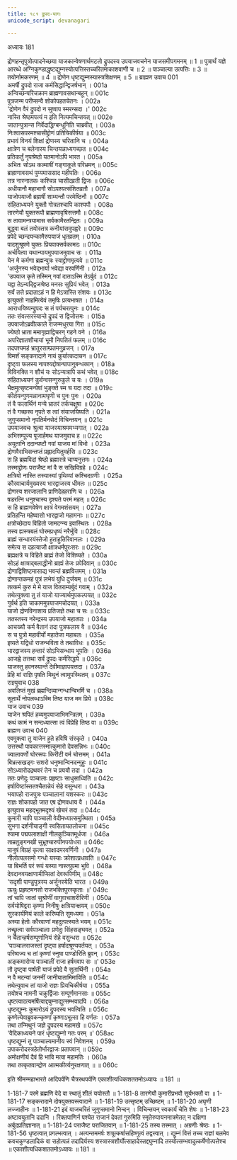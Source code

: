 ```yaml
---
title: १८१ द्रुपद-यागः
unicode_script: devanagari

---
```



अध्यायः 181

द्रोणहन्तृपुत्रोत्पादनेच्छया याजकान्वेषणार्थमटतो द्रुपदस्य उपयाजवचनेन याजसमीपगमनम् ॥ 1 ॥ पुत्रार्थं यज्ञे आरब्धे अग्निकुण्डाद्धृष्टद्युम्नस्योत्पत्तिस्तच्चरितमाकाशवाणी च ॥ 2 ॥ पाञ्चाल्या उत्पत्तिः ॥ 3 ॥ तयोर्नामकरणम् ॥ 4 ॥ द्रोणेन धृष्टद्युम्नस्यास्त्रशिक्षणम् ॥ 5 ॥
ब्राह्मण उवाच 	001  
अमर्षी द्रुपदो राजा कर्मसिद्धान्द्विजर्षभान् ।	001a  
अन्विच्छन्परिचक्राम ब्राह्मणावसथान्बहून् ॥	001c  
पुत्रजन्म परीप्सन्वै शोकोपहतचेतनः ।	002a  
\'द्रोणेन वैरं द्रुपदो न सुष्वाप स्मरन्सदा ।\'	002c  
नास्ति श्रेष्ठमपत्यं म इति नित्यमचिन्तयत् ॥	002e  
जातान्पुत्रान्स निर्वेदाद्धिग्बन्धूनिति चाब्रवीत् ।	003a  
निःश्वासपरमश्चासीद्द्रोणं प्रतिचिकीर्षया ॥	003c  
प्रभावं विनयं शिक्षां द्रोणस्य चरितानि च ।	004a  
क्षात्रेण च बलेनास्य चिन्तयन्नाध्यगच्छत ॥	004c  
प्रतिकर्तुं नृपश्रेष्ठो यतमानोऽपि भारत ।	005a  
अभितः सोऽथ कल्माषीं गङ्गाकूले परिभ्रमन् ॥	005c  
ब्राह्मणावसथं पुम्यमाससाद महीपतिः ।	006a  
तत्र नास्नातकः कश्चिन्न चासीदव्रती द्विजः ॥	006c  
अधीयानौ महाभागौ सोऽपश्यत्संशितव्रतौ ।	007a  
याजोपयाजौ ब्रह्मर्षी शाम्यन्तौ परमेष्ठिनौ ॥	007c  
संहिताध्ययने युक्तौ गोत्रतश्चापि काश्यपौ ।	008a  
तारणेयौ युक्तरूपौ ब्राह्मणावृषिसत्तमौ ॥	008c  
स तावामन्त्रयामास सर्वकामैरतन्द्रितः ।	009a  
बुद्ध्वा बलं तयोस्तत्र कनीयांसमुपह्वरे ॥	009c  
प्रपेदे च्छन्दयन्कामैरुपयाजं धृतव्रतम् ।	010a  
पादशुश्रूषणे युक्तः प्रियवाक्सर्वकामदः ॥	010c  
अर्चयित्वा यथान्यायमुपयाजमुवाच सः ।	011a  
येन मे कर्मणा ब्रह्मन्पुत्रः स्याद्द्रोणमृत्यवे ॥	011c  
\'अर्जुनस्य भवेद्भार्या भवेद्या वरवर्णिनी ।	012a  
\'उपयाज कृते तस्मिन् गवां दाताऽस्मि तेऽर्बुदं ॥	012c  
यद्वा तेऽन्यद्द्विजश्रेष्ठ मनसः सुप्रियं भवेत् ।	013a  
सर्वं तत्ते प्रदाताऽहं न हि मेऽत्रास्ति संशयः ॥	013c  
इत्युक्तो नाहमित्येवं तमृषिः प्रत्यभाषत ।	014a  
आराधयिष्यन्द्रुपदः स तं पर्यचरत्पुनः ॥	014c  
ततः संवत्सरस्यान्ते द्रुपदं स द्विजोत्तमः ।	015a  
उपयाजोऽब्रवीत्काले राजन्मधुरया गिरा ॥	015c  
ज्येष्ठो भ्राता ममागृह्माद्विचरन् गहने वने ।	016a  
अपरिज्ञातशौचायां भूमौ निपतितं फलम् ॥	016c  
तदपश्यमहं भ्रातुरसाम्प्रतमनुव्रजन् ।	017a  
विमर्शं सङ्करादाने नायं कुर्यात्कदाचन ॥	017c  
दृष्ट्वा फलस्य नापश्यद्दोषान्पापानुबन्धकान् ।	018a  
विविनक्ति न शौचं यः सोऽन्यत्रापि कथं भवेत् ॥	018c  
संहिताध्ययनं कुर्वन्वसन्गुरुकुले च यः ।	019a  
भैक्षमुत्सृष्टमन्येषां भुङ्क्ते स्म च यदा तदा ॥	019c  
कीर्तयन्गुणमन्नानामघृणी च पुनः पुनः ।	020a  
तं वै फलार्थिनं मन्ये भ्रातरं तर्कचक्षुषा ॥	020c  
तं वै गच्छस्व नृपते स त्वां संयाजयिष्यति ।	021a  
जुगुप्समानो नृपतिर्मनसेदं विचिन्तयन् ॥	021c  
उपयाजवचः श्रुत्वा याजस्याश्रममभ्यगात् ।	022a  
अभिसम्पूज्य पूजार्हमथ याजमुवाच ह ॥	022c  
अयुतानि ददान्यष्टौ गवां याजय मां विभो ।	023a  
द्रोणवैराभिसन्तप्तं प्रह्लादयितुमर्हसि ॥	023c  
स हि ब्रह्मविदां श्रेष्ठो ब्रह्मास्त्रे चाप्यनुत्तमः ।	024a  
तस्माद्द्रोणः पराजैष्ट मां वै स सखिविग्रहे ॥	024c  
क्षत्रियो नास्ति तस्यास्यां पृथिव्यां कश्चिदग्रणीः ।	025a  
कौरवाचार्यमुख्यस्य भारद्वाजस्य धीमतः ॥	025c  
द्रोणस्य शरजालानि प्राणिदेहहराणि च ।	026a  
षडरत्नि धनुश्चास्य दृश्यते परमं महत् ॥	026c  
स हि ब्राह्मणवेषेण क्षात्रं वेगमशंसयम् ।	027a  
प्रतिहन्ति महेष्वासो भारद्वाजो महामनाः ॥	027c  
क्षत्रोच्छेदाय विहितो जामदग्न्य इवास्थितः ।	028a  
तस्य ह्यस्त्रबलं घोरमप्रधृष्यं नरैर्भुवि ॥	028c  
ब्राह्मं सन्धारयंस्तेजो हुताहुतिरिवानलः ।	029a  
समेत्य स दहत्याजौ क्षात्रधर्मपुरःसरः ॥	029c  
ब्रह्मक्षत्रे च विहिते ब्राह्मं तेजो विशिष्यते ।	030a  
सोऽहं क्षात्राद्बलाद्धीनो ब्राह्मं तेजः प्रपेदिवान् ॥	030c  
द्रोणाद्विशिष्टमासाद्य भवन्तं ब्रह्मवित्तमम् ।	031a  
द्रोणान्तकमहं पुत्रं लभेयं युधि दुर्जयम् ॥	031c  
तत्कर्म कुरु मे मे याज वितराम्यर्बुदं गवाम् ।	032a  
तथेत्युक्त्वा तु तं याजो याज्यार्थमुपकल्पयत् ॥	032c  
गुर्वर्थ इति चाकाममुपयाजमचोदयत् ।	033a  
याजो द्रोणविनाशाय प्रतिजज्ञे तथा च सः ॥	033c  
ततस्तस्य नरेन्द्रस्य उपयाजो महातपाः ।	034a  
आचख्यौ कर्म वैतानं तदा पुत्रफलाय वै ॥	034c  
स च पुत्रो महावीर्यो महातेजा महाबलः ।	035a  
इष्यते यद्विधो राजन्भविता ते तथाविधः ॥	035c  
भारद्वाजस्य हन्तारं सोऽभिसन्धाय भूपतिः ।	036a  
आजह्वे तत्तथा सर्वं द्रुपदः कर्मसिद्धये ॥	036c  
याजस्तु हवनस्यान्ते देवीमाज्ञापयत्तदा ।	037a  
प्रेहि मां राज्ञि पृषति मिथुनं त्वामुपस्थितम् ॥	037c  
राज्ञ्युवाच 	038  
अवलिप्तं मुखं ब्रह्मन्दिव्यान्गन्धान्बिभर्मि च ।	038a  
सूतार्थे नोपलब्धाऽस्मि तिष्ठ याज मम प्रिये ॥	038c  
याज उवाच 	039  
याजेन श्रपितं हव्यमुपयाजाभिमन्त्रितम् ।	039a  
कथं कामं न सन्दध्यात्सा त्वं विप्रेहि तिष्ठ वा ॥	039c  
ब्राह्मण उवाच 	040  
एवमुक्त्वा तु याजेन हुते हविषि संस्कृते ।	040a  
उत्तस्थौ पावकात्तस्मात्कुमारो देवसन्निभः ॥	040c  
ज्वालावर्णो घोररूपः किरीटी वर्म चोत्तमम् ।	041a  
बिभ्रत्सखड्गः सशरो धनुष्मान्विनदन्मुहुः ॥	041c  
सोऽध्यारोदद्रथवरं तेन च प्रययौ तदा ।	042a  
ततः प्रणेदुः पञ्चालाः प्रहृष्टाः साधुसाध्विति ॥	042c  
हर्षाविष्टांस्ततश्चैतान्नेयं सेहे वसुन्धरा ।	043a  
भयापहो राजपुत्रः पञ्चालानां यशस्करः ॥	043c  
राज्ञः शोकापहो जात एष द्रोणवधाय वै ।	044a  
इत्युवाच महद्भूतमदृश्यं खेचरं तदा ॥	044c  
कुमारी चापि पाञ्चाली वेदीमध्यात्समुत्थिता ।	045a  
सुभगा दर्शनीयाङ्गी स्वसितायतलोचना ॥	045c  
श्यामा पद्मपलाशाक्षी नीलकुञ्चितमूर्धजा ।	046a  
ताम्रतुङ्गनखी सुभ्रूश्चारुपीनपयोधरा ॥	046c  
मानुषं विग्रहं कृत्वा साक्षादमरवर्णिनी ।	047a  
नीलोत्पलसमो गन्धो यस्याः क्रोशात्प्रधावति ॥	047c  
या बिभर्ति परं रूपं यस्या नास्त्युपमा भुवि ।	048a  
देवदानवयक्षाणामीप्सितां देवरूपिणीम् ॥	048c  
\'सदृशी पाण्डुपुत्रस्य अर्जुनस्येति भारत ।	049a  
ऊचुः प्रहृष्टमनसो राजभक्तिपुरस्कृताः ॥\'	049c  
तां चापि जातां सुश्रोणीं वागुवाचाशरीरिणी ।	050a  
सर्वयोषिद्वरा कृष्णा निनीषुः क्षत्रियान्क्षयम् ॥	050c  
सुरकार्यमियं काले करिष्यति सुमध्यमा ।	051a  
अस्या हेतोः कौरवाणां महदुत्पत्स्यते भयम् ॥	051c  
तच्छ्रुत्वा सर्वपञ्चालाः प्रणेदुः सिंहसङ्घवत् ।	052a  
न चैतान्हर्षसम्पूर्णानियं सेहे वसुन्धरा ॥	052c  
\'पाञ्चालराजस्तां दृष्ट्वा हर्षादश्रूण्यवर्तयत् ।	053a  
परिष्वज्य च तां कृष्णां स्नुषा पाण्डोरिति ब्रुवन् ।	053c  
अङ्कमारोप्य पाञ्चालीं राजा हर्षमवाप सः ॥\'	053e  
तौ दृष्ट्वा पार्षती याजं प्रपेदे वै सुतार्थिनी ।	054a  
न वै मदन्यां जननीं जानीयातामिमाविति ॥	054c  
तथेत्युवाच तां याजो राज्ञः प्रियचिकीर्षया ।	055a  
तयोश्च नामनी चक्रुर्द्विजाः सम्पूर्णमानसाः ॥	055c  
धृष्टत्वादत्यमर्षित्वाद्द्युम्नाद्युत्सम्भवादपि ।	056a  
धृष्टद्युम्नः कुमारोऽयं द्रुपदस्य भवत्विति ॥	056c  
कृष्णेत्येवाब्रुवकन्कृष्णां कृष्णाऽभूत्सा हि वर्णतः ।	057a  
तथा तन्मिथुनं जज्ञे द्रुपदस्य महामखे ॥	057c  
\'वैदिकाध्ययने पारं धृष्टद्युम्नो गतः परम् ॥\'	058ac  
धृष्टद्युम्नं तु पाञ्चाल्यमानीय स्वं निवेशनम् ।	059a  
उपाकरोदस्त्रहेतोर्भारद्वाजः प्रतापवान् ॥	059c  
अमोक्षणीयं दैवं हि भावि मत्वा महामतिः ।	060a  
तथा तत्कृतवान्द्रोण आत्मकीर्त्यनुरक्षणात् ॥ ॥	060c  

इति श्रीमन्महाभारते आदिपर्वणि चैत्ररथपर्वणि एकाशीत्यधिकशततमोऽध्यायः ॥ 181 ॥

1-181-7 परमे ब्रह्मणि वेदे वा स्थातुं शीलं ययोस्तौ ॥ 
1-181-8 तारणेयौ कुमारीप्रभवौ सूर्यभक्तौ वा ॥ 
1-181-17 सङ्करादाने दोषयुक्तवस्त्वादाने ॥ 
1-181-19 उत्सृष्टम् उच्छिष्टम् ॥ 1-181-20 अघृणी लज्जाहीनः ॥ 
1-181-21 इदं याजचरितं जुगुप्समानो निन्दन् । विचिन्तयन् स्वकार्यं चेति शेषः ॥ 
1-181-23 अष्टावयुतानि ददानि । रिक्तपाणिर्न पश्येत राजानं देवतां गुरुमिति स्मृतेरुपायनमात्रमेतत् न दक्षिणा अर्बुदप्रतिज्ञानात् ॥
 1-181-24 पराजैष्ट पराजितवान् ॥
 1-181-25 तस्य तस्मात् । अग्रणीः श्रेष्ठः ॥ 
1-181-56 धृष्टत्वात् प्रगल्भत्वात् । अत्यन्तममर्षः शत्रूत्कर्षासहिष्णुत्वं तद्वत्त्वात् । द्युम्नं वित्तं तच्च राज्ञां बलमेव कवचकुण्डलादिकं वा सहोत्पन्नं तदादिर्यस्य शस्त्रास्त्रशौर्योत्साहादेस्तद्द्युम्नादि तस्योत्सम्भवादुत्कर्षेणोत्पत्तेश्च ॥ एकाशीत्यधिकशततमोऽध्यायः ॥ 181 ॥